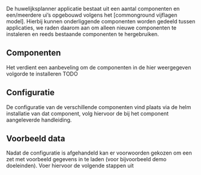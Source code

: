 De huwelijksplanner applicatie bestaat uit een aantal componenten en een/meerdere ui’s opgebouwd volgens het [commonground vijflagen model]. Hierbij kunnen onderliggende componenten worden gedeeld tussen applicaties, we raden daarom aan om alleen nieuwe componenten te instaleren en reeds bestaande componenten te hergebruiken.
## Componenten
Het verdient een aanbeveling om de componenten in de hier weergegeven volgorde te installeren
TODO 
## Configuratie
De configuratie van de verschillende componenten vind plaats via de helm installatie van dat component, volg hiervoor de bij het component aangeleverde handleiding.
## Voorbeeld data
Nadat de configuratie is afgehandeld kan er voorwoorden gekozen om een zet met voorbeeld gegevens in te laden (voor bijvoorbeeld demo doeleinden). Voer hiervoor de volgende stappen uit